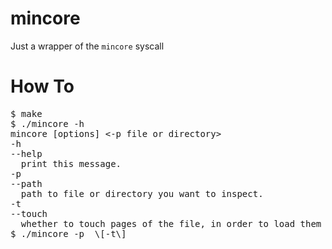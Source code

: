 mincore
=======

Just a wrapper of the `mincore` syscall

How To
=======

<pre>
$ make
$ ./mincore -h
mincore [options] <-p file or directory>
-h
--help
  print this message.
-p
--path
  path to file or directory you want to inspect.
-t
--touch
  whether to touch pages of the file, in order to load them into memory.
$ ./mincore -p <file or directory> \[-t\]
</pre>
